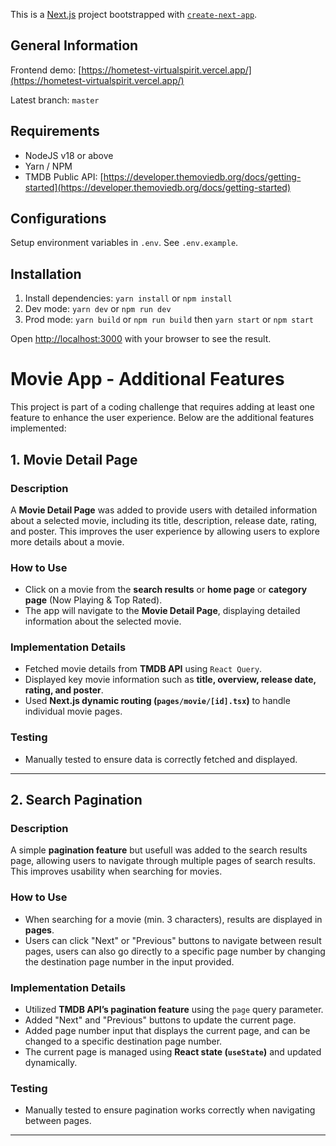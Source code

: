 This is a [Next.js](https://nextjs.org) project bootstrapped with [`create-next-app`](https://nextjs.org/docs/pages/api-reference/create-next-app).

## General Information

Frontend demo: [https://hometest-virtualspirit.vercel.app/](https://hometest-virtualspirit.vercel.app/)

Latest branch: `master`

## Requirements
- NodeJS v18 or above
- Yarn / NPM
- TMDB Public API: [https://developer.themoviedb.org/docs/getting-started](https://developer.themoviedb.org/docs/getting-started)

## Configurations
Setup environment variables in `.env`. See `.env.example`.

## Installation
1. Install dependencies: `yarn install` or `npm install`
2. Dev mode: `yarn dev` or `npm run dev`
3. Prod mode: `yarn build` or `npm run build` then `yarn start` or `npm start`

Open [http://localhost:3000](http://localhost:3000) with your browser to see the result.

# Movie App - Additional Features

This project is part of a coding challenge that requires adding at least one feature to enhance the user experience. Below are the additional features implemented:

## 1. Movie Detail Page

### Description
A **Movie Detail Page** was added to provide users with detailed information about a selected movie, including its title, description, release date, rating, and poster. This improves the user experience by allowing users to explore more details about a movie.

### How to Use
- Click on a movie from the **search results** or **home page** or **category page** (Now Playing & Top Rated).
- The app will navigate to the **Movie Detail Page**, displaying detailed information about the selected movie.

### Implementation Details
- Fetched movie details from **TMDB API** using `React Query`.
- Displayed key movie information such as **title, overview, release date, rating, and poster**.
- Used **Next.js dynamic routing (`pages/movie/[id].tsx`)** to handle individual movie pages.

### Testing
- Manually tested to ensure data is correctly fetched and displayed.

---

## 2. Search Pagination

### Description
A simple **pagination feature** but usefull was added to the search results page, allowing users to navigate through multiple pages of search results. This improves usability when searching for movies.

### How to Use
- When searching for a movie (min. 3 characters), results are displayed in **pages**.
- Users can click "Next" or "Previous" buttons to navigate between result pages, users can also go directly to a specific page number by changing the destination page number in the input provided.

### Implementation Details
- Utilized **TMDB API’s pagination feature** using the `page` query parameter.
- Added "Next" and "Previous" buttons to update the current page.
-	Added page number input that displays the current page, and can be changed to a specific destination page number.
- The current page is managed using **React state (`useState`)** and updated dynamically.

### Testing
- Manually tested to ensure pagination works correctly when navigating between pages.

---
